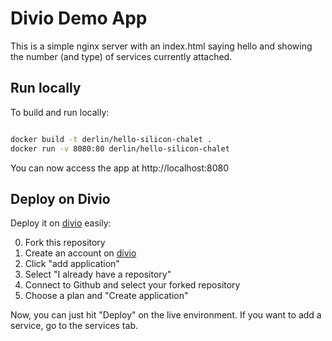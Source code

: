# Divio Demo App

This is a simple nginx server with an index.html saying hello and showing the number (and type) of services
currently attached.

## Run locally

To build and run locally:
```bash

docker build -t derlin/hello-silicon-chalet .
docker run -v 8080:80 derlin/hello-silicon-chalet
```

You can now access the app at http://localhost:8080

## Deploy on Divio

Deploy it on [divio](https://divio.com) easily:

0. Fork this repository
1. Create an account on [divio](https://control.divio.com)
2. Click "add application"
3. Select "I already have a repository"
4. Connect to Github and select your forked repository
5. Choose a plan and "Create application"

Now, you can just hit "Deploy" on the live environment. If you want to add a service, go to the
services tab.
